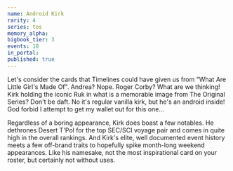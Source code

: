 ```yaml
---
name: Android Kirk
rarity: 4
series: tos
memory_alpha:
bigbook_tier: 3
events: 18
in_portal:
published: true
---
```


Let's consider the cards that Timelines could have given us from "What Are Little Girl's Made Of". Andrea? Nope. Roger Corby? What are we thinking! Kirk holding the iconic Ruk in what is a memorable image from The Original Series? Don't be daft. No it's regular vanilla kirk, but he's an android inside! God forbid I attempt to get my wallet out for this one...

Regardless of a boring appearance, Kirk does boast a few notables. He dethrones Desert T'Pol for the top SEC/SCI voyage pair and comes in quite high in the overall rankings. And Kirk's elite, well documented event history meets a few off-brand traits to hopefully spike month-long weekend appearances. Like his namesake, not the most inspirational card on your roster, but certainly not without uses.
